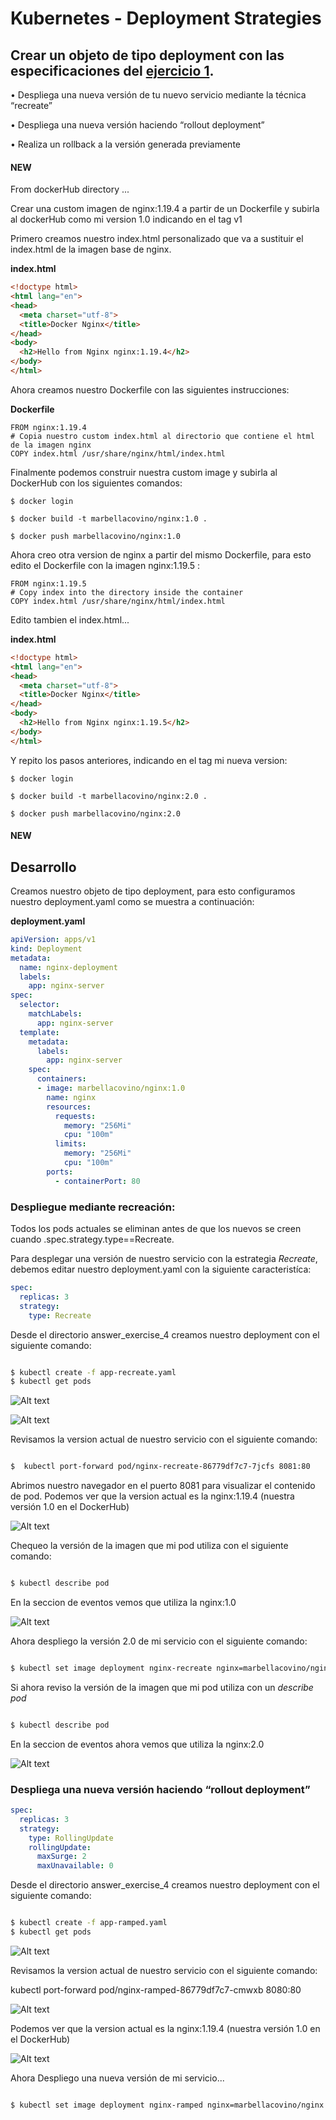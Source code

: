 # Kubernetes - Deployment Strategies
## Crear un objeto de tipo deployment con las especificaciones del [ejercicio 1](https://github.com/marbellacovino/kube-exercises/tree/main/hw-02/answer_exercise_1).

• Despliega una nueva versión de tu nuevo servicio mediante la técnica “recreate”

• Despliega una nueva versión haciendo “rollout deployment”

• Realiza un rollback a la versión generada previamente


#### NEW
From dockerHub directory ...

Crear una custom imagen de nginx:1.19.4 a partir de un Dockerfile y subirla al dockerHub como mi version 1.0 indicando en el tag v1

Primero creamos nuestro index.html personalizado que va a sustituir el index.html de la imagen base de nginx.

**index.html**

```html
<!doctype html>
<html lang="en">
<head>
  <meta charset="utf-8">
  <title>Docker Nginx</title>
</head>
<body>
  <h2>Hello from Nginx nginx:1.19.4</h2>
</body>
</html>
```

Ahora creamos nuestro Dockerfile con las siguientes instrucciones:

**Dockerfile**

```
FROM nginx:1.19.4
# Copia nuestro custom index.html al directorio que contiene el html de la imagen nginx 
COPY index.html /usr/share/nginx/html/index.html
```

Finalmente podemos construir nuestra custom image y subirla al DockerHub con los siguientes comandos:

```
$ docker login

$ docker build -t marbellacovino/nginx:1.0 .   

$ docker push marbellacovino/nginx:1.0 
```

Ahora creo otra version de nginx a partir del mismo Dockerfile, para esto edito el Dockerfile con la imagen nginx:1.19.5 :

```
FROM nginx:1.19.5
# Copy index into the directory inside the container
COPY index.html /usr/share/nginx/html/index.html
```

Edito tambien el index.html...

**index.html**

```html
<!doctype html>
<html lang="en">
<head>
  <meta charset="utf-8">
  <title>Docker Nginx</title>
</head>
<body>
  <h2>Hello from Nginx nginx:1.19.5</h2>
</body>
</html>
```

Y repito los pasos anteriores, indicando en el tag mi nueva version:

```
$ docker login

$ docker build -t marbellacovino/nginx:2.0 .   

$ docker push marbellacovino/nginx:2.0 
```

#### NEW

## Desarrollo

Creamos nuestro objeto de tipo deployment, para esto configuramos nuestro deployment.yaml como se muestra a continuación:

**deployment.yaml**

```yaml
apiVersion: apps/v1
kind: Deployment
metadata:
  name: nginx-deployment
  labels:
    app: nginx-server
spec:
  selector:
    matchLabels:
      app: nginx-server
  template:
    metadata:
      labels: 
        app: nginx-server
    spec:
      containers:
      - image: marbellacovino/nginx:1.0
        name: nginx
        resources:
          requests:
            memory: "256Mi"
            cpu: "100m"
          limits:
            memory: "256Mi"
            cpu: "100m"
        ports:
          - containerPort: 80

```

### Despliegue mediante recreación:

Todos los pods actuales se eliminan antes de que los nuevos se creen cuando .spec.strategy.type==Recreate.

Para desplegar una versión de nuestro servicio con la estrategia _Recreate_, debemos editar nuestro deployment.yaml con la siguiente caracteristíca:

```yaml
spec:
  replicas: 3
  strategy:
    type: Recreate
```

Desde el directorio answer_exercise_4 creamos nuestro deployment con el siguiente comando:

```sh

$ kubectl create -f app-recreate.yaml
$ kubectl get pods

```
![Alt text](https://github.com/marbellacovino/kube-exercises/blob/main/hw-02/images/recreate1.0.png  "Recreate1.0")

![Alt text](https://github.com/marbellacovino/kube-exercises/blob/main/hw-02/images/recreate1.0.0.png  "Recreate1.0.0")

Revisamos la version actual de nuestro servicio con el siguiente comando:

```sh

$  kubectl port-forward pod/nginx-recreate-86779df7c7-7jcfs 8081:80

```
Abrimos nuestro navegador en el puerto 8081 para visualizar el contenido de pod. Podemos ver que la version actual es la nginx:1.19.4 (nuestra versión 1.0 en el DockerHub)

![Alt text](https://github.com/marbellacovino/kube-exercises/blob/main/hw-02/images/recreate1.2.png  "Recreate1.2")

Chequeo la versión de la imagen que mi pod utiliza con el siguiente comando:

```sh

$ kubectl describe pod 

```
En la seccion de eventos vemos que utiliza la nginx:1.0 

![Alt text](https://github.com/marbellacovino/kube-exercises/blob/main/hw-02/images/recreate1.3.png  "Recreate1.3")

Ahora despliego la versión 2.0 de mi servicio con el siguiente comando:

```sh

$ kubectl set image deployment nginx-recreate nginx=marbellacovino/nginx:2.0 --record

```

Si ahora reviso la versión de la imagen que mi pod utiliza con un _describe pod_

```sh

$ kubectl describe pod 

```
En la seccion de eventos ahora vemos que utiliza la nginx:2.0
 
![Alt text](https://github.com/marbellacovino/kube-exercises/blob/main/hw-02/images/recreate1.3.png  "Recreate1.4")






### Despliega una nueva versión haciendo “rollout deployment”

```yaml
spec:
  replicas: 3
  strategy:
    type: RollingUpdate
    rollingUpdate:
      maxSurge: 2  
      maxUnavailable: 0
```

Desde el directorio answer_exercise_4 creamos nuestro deployment con el siguiente comando:

```sh

$ kubectl create -f app-ramped.yaml
$ kubectl get pods

```
![Alt text](https://github.com/marbellacovino/kube-exercises/blob/main/hw-02/images/ramped11.0.png  "Ramped1.0")

Revisamos la version actual de nuestro servicio con el siguiente comando:

 kubectl port-forward pod/nginx-ramped-86779df7c7-cmwxb 8080:80

![Alt text](https://github.com/marbellacovino/kube-exercises/blob/main/hw-02/images/ramped11.1.png  "Ramped1.1")

Podemos ver que la version actual es la nginx:1.19.4 (nuestra versión 1.0 en el DockerHub)

![Alt text](https://github.com/marbellacovino/kube-exercises/blob/main/hw-02/images/ramped1.2.png  "Ramped1.2")

Ahora Despliego una nueva versión de mi servicio...
```sh

$ kubectl set image deployment nginx-ramped nginx=marbellacovino/nginx:2.0 --record

```